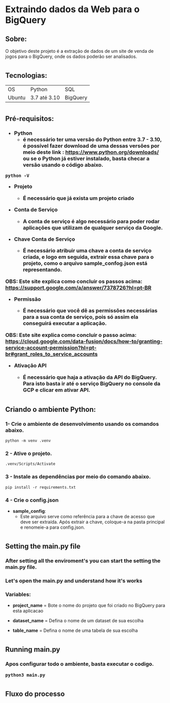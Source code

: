 <h1>Extraindo dados da Web para o BigQuery</h1>

<h2>Sobre:</h2 >

<p>
O objetivo deste projeto é a extração de dados de um site de venda de jogos para o BigQuery, onde os dados poderão ser analisados.
</p>

#

<h2>Tecnologias:</h2>



  <table>
    <tr>
      <td>OS</td>
      <td>Python</td>
      <td>SQL</td>
    </tr>
      <tr>
      <td>Ubuntu </td>
      <td>3.7 até 3.10 </td>
      <td>BigQuery</td>
    </tr>
  </table>

#

<h2>Pré-requisitos:</h2 >



<h3>

- Python
  - é necessário ter uma versão do Python entre 3.7 - 3.10, é possível fazer download de uma dessas versões por meio deste link : https://www.python.org/downloads/ ou se o Python já estiver instalado, basta checar a versão usando o código abaixo.
<p></p>

  ```
  python -V
  ```


- Projeto

  - É necessário que já exista um projeto criado
<p></p>

- Conta de Serviço

  - A conta de serviço é algo necessário para poder rodar aplicações que utilizam de qualquer serviço da Google.
<p></p>

- Chave Conta de Serviço

  - É necessário atribuir uma chave a conta de serviço criada, e logo em seguida, extrair essa chave para o projeto, como o arquivo **sample_confog.json** está representando.

<p></p>

**OBS**: Este site explica como concluir os passos acima:
 https://support.google.com/a/answer/7378726?hl=pt-BR

<p></p>

- Permissão

  - É necessário que você dê as permissões necessárias para a sua conta de serviço, pois só assim ela conseguirá executar a aplicação.

**OBS**: Este site explica como concluir o passo acima:
https://cloud.google.com/data-fusion/docs/how-to/granting-service-account-permission?hl=pt-br#grant_roles_to_service_accounts

<p></p>

- Ativação API

  - É necessário que haja a ativação da API do BigQuery. Para isto basta ir até o serviço BigQuery no console da GCP e clicar em ativar API.

</h3>

<p></p>

#

<h2>Criando o ambiente Python:</h2>
<p>
<h3>1- Crie o ambiente de desenvolvimento usando os comandos abaixo.</h3>

```
python -m venv .venv
```
<h3>2 - Ative o projeto.</h3>

```
.venv/Scripts/Activate
```
<h3>3 - Instale as dependências por meio do comando abaixo.</h3>

```
pip install -r requirements.txt
```
</p>

<h3>4 - Crie o config.json</h3>

- **sample_config**:
  - Este arquivo serve como referência para a chave de acesso que deve ser extraída. Após extrair a chave, coloque-a na pasta principal e renomeie-a para config.json.

#

<h2>Setting the main.py file</h2 >

<p>
  <h3>
  After setting all the enviroment's you can start the setting the main.py file.
  </h3>
</p>

<p>
  <h3>
  Let's open the main.py and understand how it's works
  </h3>
</p>

<p>
  <h3>
  Variables:
</h3>

- **project_name** = Bote o nome do projeto que foi criado no BigQuery para esta aplicacao

- **dataset_name** = Defina o nome de um dataset de sua escolha

- **table_name** = Defina o nome de uma tabela de sua escolha

#

<h2>Running main.py</h2 >

<p>
  <h3>
  Apos configurar todo o ambiente, basta executar o codigo.

  ```
  python3 main.py
  ```
  </h3>
</p>

#

<h2>Fluxo do processo</h2>

